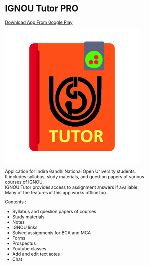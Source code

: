 # IGNOU Tutor PRO


[Download App From Google Play](https://play.google.com/store/apps/details?id=com.jdots.ignoupro)

![App](/app/src/main/res/mipmap-xxxhdpi/icon_launcher.png)

Application for Indira Gandhi National Open University students.<br/>
It includes syllabus, study materials, and question papers of various courses of IGNOU.<br/>
IGNOU Tutor provides access to assignment answers if available.<br/>
Many of the features of this app works offline too.<br/>

Contents :  <br/>

* Syllabus and question papers of courses
* Study materials
* Notes
* IGNOU links
* Solved assignments for BCA and MCA
* Forms
* Prospectus
* Youtube classes
* Add and edit text notes
* Chat

